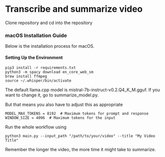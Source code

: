 # Transcribe and summarize video

Clone repository and cd into the repository

### macOS Installation Guide

Below is the installation process for macOS. 

#### Setting Up the Environment

```
pip3 install -r requirements.txt
python3 -m spacy download en_core_web_sm
brew install ffmpeg
source ~/.whisper/bin/activate
```
The default llama.cpp model is mistral-7b-instruct-v0.2.Q4_K_M.gguf. If you want to change it, go to summarize_model.py.

But that means you also have to adjust this as appropriate 
```
MODEL_MAX_TOKENS = 8192  # Maximum tokens for prompt and response
WINDOW_SIZE = 4096  # Maximum tokens for the input
```
Run the whole workflow using
```
python3 main.py --input_path "/path/to/your/video" --title "My Video Title"
```
Remember the longer the video, the more time it might take to summarize.
